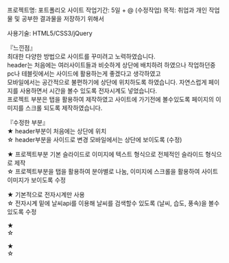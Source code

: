 프로젝트명: 포트폴리오 사이트
작업기간: 5일 + @ (수정작업)
목적: 취업과 개인 작업물 및 공부한 결과물을 저장하기 위해서

사용기술: HTML5/CSS3/jQuery
     
『느낀점』   
최대한 다양한 방법으로 사이트를 꾸미려고 노력하였습니다.    
header는 처음에는 여러사이트들과 비슷하게 상단에 배치하려 하였으나 작업하던중 pc나 테블릿에서는 사이드에 활용하는게 좋겠다고 생각하였고   
모바일에서는 공간적으로 불편하기에 상단에 위치하도록 하였습니다. 자연스럽게 페이지를 사용하면서 시간을 볼수 있도록 전자시계도 넣었습니다.   
프로젝트 부분은 탭을 활용하여 제작하였고 사이트에 가기전에 볼수있도록 페이지의 이미지를 스크롤 되도록 제작하였습니다.     
  
『수정한 부분』   
★ header부분이 처음에는 상단에 위치      
☆ header부분을 사이드로 변경 모바일에서는 상단에 보이도록 (수정)     

★ 프로젝트부분 기본 슬라이드로 이미지에 텍스트 형식으로 전체적인 슬라이드 형식으로 제작   
☆ 프로젝트부분을 탭을 활용하여 분야별로 나눔, 이미지에 스크롤을 활용하여 사이트 이미지가 보이도록 수정      

★ 기본적으로 전자시계만 사용    
☆ 전자시계 밑에 날씨api를 이용해 날씨를 검색할수 있도록 (날씨, 습도, 풍속)을 볼수있도록 수정    

★    
☆    

★    
☆      
  
